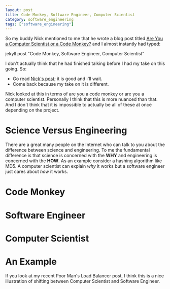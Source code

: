 ```yaml
---
layout: post
title: Code Monkey, Software Engineer, Computer Scientist
category: software_engineering
tags: ["software_engineering"]
---
```

So my buddy Nick mentioned to me that he wrote a blog post titled [Are You a Computer Scientist or a Code Monkey?](https://nickjanetakis.com/blog/are-you-a-computer-scientist-or-a-code-monkey) and I almost instantly had typed:

  jekyll post "Code Monkey, Software Engineer, Computer Scientist"
  
I don't actually think that he had finished talking before I had my take on this going.  So:

* Go read [Nick's post](https://nickjanetakis.com/blog/are-you-a-computer-scientist-or-a-code-monkey); it is good and I'll wait.
* Come back because my take on it is different.

Nick looked at this in terms of are you a code monkey or are you a computer scientist.  Personally I think that this is more nuanced than that.  And I don't think that it is impossible to actually be all of these at once depending on the project.

# Science Versus Engineering

There are a great many people on the Internet who can talk to you about the difference between science and engineering.  To me the fundamental difference is that science is concerned with the **WHY** and engineering is concerned with the **HOW**.  As an example consider a hashing algorithm like MD5.  A computer scientist can explain *why* it works but a software engineer just cares about *how* it works. 

# Code Monkey
# Software Engineer
# Computer Scientist
# An Example

If you look at my recent Poor Man's Load Balancer post, I think this is a nice illustration of shifting between Computer Scientist and Software Engineer.
